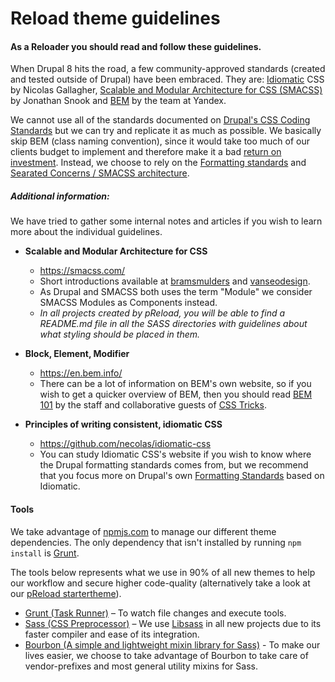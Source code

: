 # Reload theme guidelines

#### As a Reloader you should read and follow these guidelines.

When Drupal 8 hits the road, a few community-approved standards (created and tested outside of Drupal) have been embraced. They are: [Idiomatic](https://github.com/necolas/idiomatic-css) CSS by Nicolas Gallagher, [Scalable and Modular Architecture for CSS (SMACSS)](https://smacss.com/) by Jonathan Snook and [BEM](https://en.bem.info/) by the team at Yandex.

We cannot use all of the standards documented on [Drupal's CSS Coding Standards](https://www.drupal.org/coding-standards/css) but we can try and replicate it as much as possible. We basically skip BEM (class naming convention), since it would take too much of our clients budget to implement and therefore make it a bad [return on investment](https://en.wikipedia.org/wiki/Return_on_investment). Instead, we choose to rely on the [Formatting standards](https://www.drupal.org/node/1887862) and [Searated Concerns / SMACSS architecture](https://www.drupal.org/coding-standards/css/architecture#separate-concerns).


##### Additional information:
We have tried to gather some internal notes and articles if you wish to learn more about the individual guidelines.

* **Scalable and Modular Architecture for CSS**
  * https://smacss.com/
  * Short introductions available at [bramsmulders](http://bramsmulders.com/how-i-improved-my-workflow-with-smacss-sass.html) and
[vanseodesign](http://www.vanseodesign.com/css/smacss-introduction/).
  * As Drupal and SMACSS both uses the term "Module" we consider SMACSS Modules as Components instead.
  * *In all projects created by pReload, you will be able to find a README.md file in all the SASS directories with guidelines about what styling should be placed in them.*


* **Block, Element, Modifier**
  * https://en.bem.info/
  * There can be a lot of information on BEM's own website, so if you wish to get a quicker overview of BEM, then you should read [BEM 101](https://css-tricks.com/bem-101/) by the staff and collaborative guests of [CSS Tricks](https://css-tricks.com/).


* **Principles of writing consistent, idiomatic CSS**
  * https://github.com/necolas/idiomatic-css
  * You can study Idiomatic CSS's website if you wish to know where the Drupal formatting standards comes from, but we recommend that you focus more on Drupal's own [Formatting Standards](https://www.drupal.org/node/1887862) based on Idiomatic.


#### Tools
We take advantage of [npmjs.com](https://npmjs.com/) to manage our different theme dependencies. The only dependency that isn't installed by running `npm install` is [Grunt](http://gruntjs.com/getting-started#installing-the-cli).

The tools below represents what we use in 90% of all new themes to help our workflow and secure higher code-quality (alternatively take a look at our [pReload startertheme](https://github.com/reload/preload/tree/master/resources/themes/STARTERTHEME)).

* [Grunt (Task Runner)](http://gruntjs.com/) – To watch file changes and execute tools.
* [Sass (CSS Preprocessor)](http://sass-lang.com/) – We use [Libsass](http://sass-lang.com/libsass) in all new projects due to its faster compiler and ease of its integration.
* [Bourbon (A simple and lightweight mixin library for Sass)](http://bourbon.io/) - To make our lives easier, we choose to take advantage of Bourbon to take care of vendor-prefixes and most general utility mixins for Sass.
